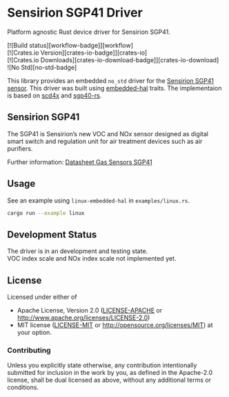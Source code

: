 # Sensirion SGP41 Driver
Platform agnostic Rust device driver for Sensirion SGP41.

[![Build status][workflow-badge]][workflow]  
[![Crates.io Version][crates-io-badge]][crates-io]  
[![Crates.io Downloads][crates-io-download-badge]][crates-io-download]  
![No Std][no-std-badge]  

This library provides an embedded `no_std` driver for the [Sensirion SGP41 sensor](https://www.sensirion.com/en/environmental-sensors/gas-sensors/sgp41/). This driver was built using [embedded-hal](https://docs.rs/embedded-hal/) traits. The implementaion is based on [scd4x](https://github.com/hauju/scd4x-rs.git) and [sgp40-rs](https://github.com/mjaakkol/sgp40-rs.git).

## Sensirion SGP41

The SGP41 is Sensirion’s new VOC and NOx sensor designed as digital smart switch and regulation unit for air treatment devices such as air purifiers. 

Further information: [Datasheet Gas Sensors SGP41](https://www.sensirion.com/fileadmin/user_upload/customers/sensirion/Dokumente/9_Gas_Sensors/Datasheets/Sensirion_Gas_Sensors_Datasheet_SGP41.pdf)

## Usage

See an example using `linux-embedded-hal` in `examples/linux.rs`.
```bash
cargo run --example linux
```

## Development Status

The driver is in an development and testing state.  
VOC index scale and NOx index scale not implemented yet.

## License

Licensed under either of

 * Apache License, Version 2.0 ([LICENSE-APACHE](LICENSE-APACHE) or
   http://www.apache.org/licenses/LICENSE-2.0)
 * MIT license ([LICENSE-MIT](LICENSE-MIT) or
   http://opensource.org/licenses/MIT) at your option.

### Contributing

Unless you explicitly state otherwise, any contribution intentionally submitted
for inclusion in the work by you, as defined in the Apache-2.0 license, shall
be dual licensed as above, without any additional terms or conditions.